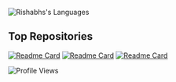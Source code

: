 [comment]: <table>
[comment]:  <tr>
[comment]:    <td align="center" style="padding=0;width=50%;">
[comment]:      <img align="center" style="padding=0;" src="https://github-readme-stats.vercel.app/api?username=bloodpool7: good&show_icons=true&theme=radical&show_owner=false">
[comment]:    </td>
[comment]:    <td align="center" style="padding=0;width=50%;">
[comment]:      <img align="center" style="padding=0;" src="https://github-readme-streak-stats.herokuapp.com/?user=bloodpool7&layout=compact&theme=radical">
[comment]:    </td>
[comment]:  </tr>
[comment]:</table>

![Rishabhs's Languages](https://github-readme-stats.vercel.app/api/top-langs/?username=bloodpool7&theme=radical&layout=compact)

## Top Repositories
[![Readme Card](https://github-readme-stats.vercel.app/api/pin/?username=bloodpool7&repo=NeuralNet&theme=radical)](https://github.com/bloodpool7/NeuralNet) 
[![Readme Card](https://github-readme-stats.vercel.app/api/pin/?username=bloodpool7&repo=RandomTransformer&theme=radical)](https://github.com/bloodpool7/RandomTransformer) 
[![Readme Card](https://github-readme-stats.vercel.app/api/pin/?username=bloodpool7&repo=RandomTransformer&theme=radical)](https://github.com/bloodpool7/RandomTransformer) 

![Profile Views](https://komarev.com/ghpvc/?username=bloodpool7)
